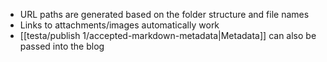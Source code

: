 - URL paths are generated based on the folder structure and file names
- Links to attachments/images automatically work
- [[testa/publish 1/accepted-markdown-metadata|Metadata]] can also be passed into the blog